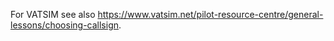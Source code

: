 <!--
    SPDX-FileCopyrightText: Copyright (C) swift Project Community / Contributors
    SPDX-License-Identifier: GFDL-1.3-only
-->

For VATSIM see also <https://www.vatsim.net/pilot-resource-centre/general-lessons/choosing-callsign>.
